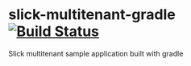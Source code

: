 slick-multitenant-gradle  [![Build Status](https://travis-ci.org/lukaszbudnik/slick-multitenant-gradle.svg?branch=master)](https://travis-ci.org/lukaszbudnik/slick-multitenant-gradle)
========================

Slick multitenant sample application built with gradle
